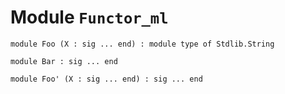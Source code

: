 
# Module `Functor_ml`

```
module Foo (X : sig ... end) : module type of Stdlib.String
```
```
module Bar : sig ... end
```
```
module Foo' (X : sig ... end) : sig ... end
```